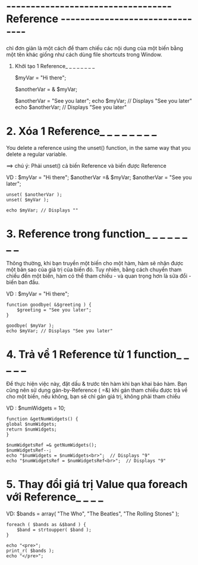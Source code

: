 #   ---------------------------------- Reference -------------------------------
chỉ đơn giản là một cách để tham chiếu các nội dung của một biến bằng một tên khác giống như cách dùng file shortcuts trong Window.

1.  Khởi tạo 1 Reference_ _ _ _ _ _ _ _

    $myVar = "Hi there";
    
    $anotherVar = & $myVar;

    $anotherVar = "See you later";
    echo $myVar; // Displays "See you later"
    echo $anotherVar; // Displays "See you later"

#   2. Xóa 1 Reference_ _ _ _ _ _ _ _
You delete a reference using the 
    unset() function, in the same way that you delete a regular variable.

==> chú ý: Phải unset() cả biến Reference và biến được Reference

VD : 
    $myVar = "Hi there";
    $anotherVar =& $myVar;
    $anotherVar = "See you later";

    unset( $anotherVar );
    unset( $myVar );

    echo $myVar; // Displays ""

#   3. Reference trong function_ _ _ _ _ _ _ _
Thông thường, khi bạn truyền một biến cho một hàm, hàm sẽ nhận được một bản sao của giá trị của biến đó. Tuy nhiên, bằng cách chuyển tham chiếu đến một biến, hàm có thể tham chiếu - và quan trọng hơn là sửa đổi - biến ban đầu.

VD : 
    $myVar = "Hi there";

    function goodbye( &$greeting ) {
        $greeting = "See you later";
    }

    goodbye( $myVar );
    echo $myVar; // Displays "See you later"

#   4. Trả về 1 Reference từ 1 function_ _ _ _ _
Để thực hiện việc này, 
    đặt dấu & trước tên hàm khi bạn khai báo hàm. Bạn cũng nên sử dụng 
    gán-by-Reference ( =&) khi gán tham chiếu được trả về cho một biến, nếu không, bạn sẽ chỉ gán giá trị, không phải tham chiếu

VD :
    $numWidgets = 10;

    function &getNumWidgets() {
    global $numWidgets;
    return $numWidgets;
    }

    $numWidgetsRef =& getNumWidgets();
    $numWidgetsRef--;
    echo "$numWidgets = $numWidgets<br>";  // Displays "9"
    echo "$numWidgetsRef = $numWidgetsRef<br>";  // Displays "9"

#   5.  Thay đổi giá trị Value qua foreach với Reference_ _ _ _ 
VD:
    $bands = array( "The Who", "The Beatles", "The Rolling Stones" );

    foreach ( $bands as &$band ) {
        $band = strtoupper( $band );
    }

    echo "<pre>";
    print_r( $bands );
    echo "</pre>";
